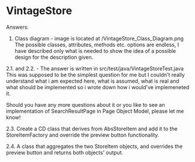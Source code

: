 # VintageStore

Answers:
1. Class diagram - image is located at /VintageStore_Class_Diagram.png
   The possible classes, attributes, methods etc. options are endless, I have described only what is needed to show the idea      of a possible design for the description given.   

2.1. and 2.2. - The answer is written in src/test/java/VintageStoreTest.java
This was supposed to be the simplest question for me but I couldn't really understand what i am expected here, what is assumed, what is real and what should be implemented so i wrote down how i would've implemeneted it. 

Should you have any more questions about it or you like to see an implementation of SearchResultPage in Page Object Model, please let me know!

2.3. Create a CD class that derives from AbsStoreItem and add it to the StoreItemFactory and override the preview button functionality.

2.4. A class that aggregates the two StoreItem objects, and overrides the preview button and returns both objects' output.

